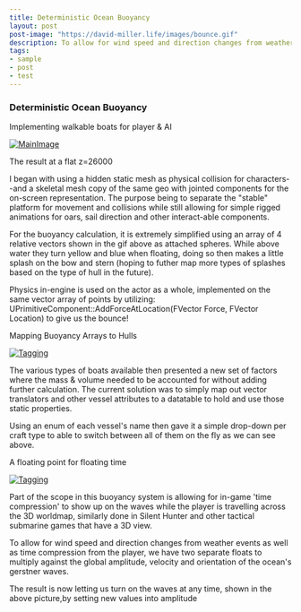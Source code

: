 ```yaml
---
title: Deterministic Ocean Buoyancy
layout: post
post-image: "https://david-miller.life/images/bounce.gif"
description: To allow for wind speed and direction changes from weather events as well as time compression from the player, we have two separate floats to multiply against the global amplitude, velocity and orientation of the ocean's gerstner waves.
tags:
- sample
- post
- test
---
```


### Deterministic Ocean Buoyancy

Implementing walkable boats for player & AI

[![MainImage](https://david-miller.life/images/bounce.gif)](https://david-miller.life/images/bounce.gif)

The result at a flat z=26000

I began with using a hidden static mesh as physical collision for characters--and a skeletal mesh copy of the same geo with jointed components for the on-screen representation.  The purpose being to separate the "stable" platform for movement and collisions while still allowing for simple rigged animations for oars, sail direction and other interact-able components.  



For the buoyancy calculation, it is extremely simplified using an array of 4 relative vectors shown in the gif above as attached spheres.  While above water they turn yellow and blue when floating, doing so then makes a little splash on the bow and stern (hoping to futher map more types of splashes based on the type of hull in the future).

 

Physics in-engine is used on the actor as a whole, implemented on the same vector array of points by utilizing:
UPrimitiveComponent::AddForceAtLocation(FVector Force, FVector Location)
to give us the bounce!



 

Mapping Buoyancy Arrays to Hulls

[![Tagging](https://david-miller.life/images/types.gif)](https://david-miller.life/images/types.gif)

The various types of boats available then presented a new set of factors where the mass & volume needed to be accounted for without adding further calculation.  The current solution was to simply map out vector translators and other vessel attributes to a datatable to hold and use those static properties. 

Using an enum of each vessel's name then gave it a simple drop-down per craft type to able to switch between all of them on the fly as we can see above.



 

A floating point for floating time

[![Tagging](https://david-miller.life/images/floating.gif)](https://david-miller.life/images/floating.gif)

Part of the scope in this buoyancy system is allowing for in-game 'time compression' to show up on the waves while the player is travelling across the 3D worldmap,  similarly done in Silent Hunter and other tactical submarine games that have a 3D view. 

To allow for wind speed and direction changes from weather events as well as time compression from the player, we have two separate floats to multiply against the global amplitude, velocity and orientation of the ocean's gerstner waves.

The result is now letting us turn on the waves at any time, shown in the above picture,by setting new values into amplitude
